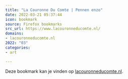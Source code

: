 ```yaml
---
title: "La Couronne Du Comte | Pennen enzo"
date: 2022-03-21 05:37:44
icon: bookmark
source: Firefox bookmarks
src_url: https://www.lacouronneducomte.nl/
domains:
- lacouronneducomte.nl
2022: "03"
categories:
- art

---
```

Deze bookmark kan je vinden op [lacouronneducomte.nl](https://www.lacouronneducomte.nl/).
